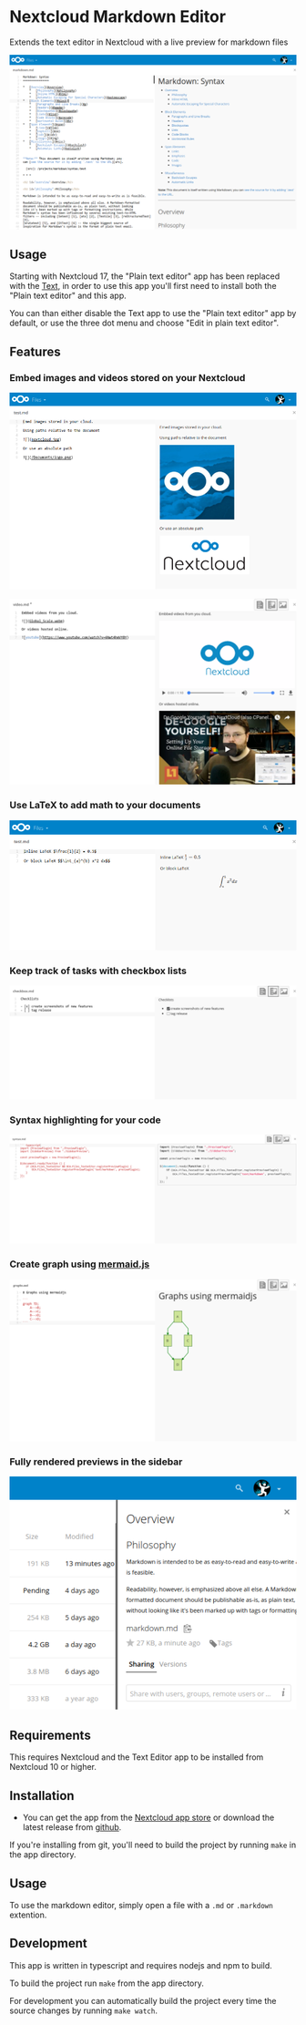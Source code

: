 Nextcloud Markdown Editor
=================

Extends the text editor in Nextcloud with a live preview for markdown files

![Markdown Editor](screenshots/editor.png)

Usage
---

Starting with Nextcloud 17, the "Plain text editor" app has been replaced with the [Text](github.com/nextcloud/text/),
in order to use this app you'll first need to install both the "Plain text editor" and this app.

You can than either disable the Text app to use the "Plain text editor" app by default,
or use the three dot menu and choose "Edit in plain text editor". 

Features
---

### Embed images and videos stored on your Nextcloud

![Embed Images](screenshots/embed.png)

![Embed Videos](screenshots/videos.png)

### Use LaTeX to add math to your documents

![LaTeX math](screenshots/math.png)

### Keep track of tasks with checkbox lists

![Checkbox lists](screenshots/checkboxes.png)

### Syntax highlighting for your code

![Syntax highlighting](screenshots/syntax.png)

### Create graph using [mermaid.js](https://github.com/knsv/mermaid)

![Mermaid.js graphs](screenshots/graph.png)

### Fully rendered previews in the sidebar
 
![Sidebar previews](screenshots/preview.png)

Requirements
---

This requires Nextcloud and the Text Editor app to be installed from Nextcloud 10 or higher.

Installation
---

- You can get the app from the [Nextcloud app store](https://apps.nextcloud.com/apps/files_markdown)
or download the latest release from [github](https://github.com/icewind1991/files_markdown/releases).

If you're installing from git, you'll need to build the project by running `make` in the app directory.


Usage
---

To use the markdown editor, simply open a file with a `.md` or `.markdown` extention.

Development
---

This app is written in typescript and requires nodejs and npm to build.

To build the project run `make` from the app directory.

For development you can automatically build the project every time
the source changes by running `make watch`.
